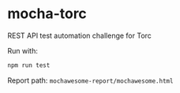# mocha-torc
REST API test automation challenge for Torc

Run with:

```bash
npm run test
```

Report path: `mochawesome-report/mochawesome.html`
